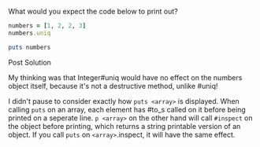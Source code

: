 What would you expect the code below to print out?

```ruby
numbers = [1, 2, 2, 3]
numbers.uniq

puts numbers
```

Post Solution

My thinking was that Integer#uniq would have no effect on the numbers object 
itself, because it's not a destructive method, unlike #uniq!

I didn't pause to consider exactly how `puts <array>` is displayed. When calling `puts` on an array, each element has #to_s called on it before being
printed on a seperate line.
`p <array>` on the other hand will call `#inspect` on the object before printing, which returns a string printable version of an object.
If you call `puts` on `<array>`.inspect, it will have the same effect.